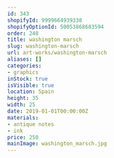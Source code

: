 ```yaml
---
id: 343
shopifyId: 9999664939338
shopifyOptionId: 50053868683594
order: 248
title: washington marsch
slug: washington-marsch
url: art-works/washington-marsch
aliases: []
categories:
- graphics
inStock: true
isVisible: true
location: Spain
height: 35
width: 25
date: 2019-01-01T00:00:00Z
materials:
- antique notes
- ink
price: 250
mainImage: washington_marsch.jpg
---
```

